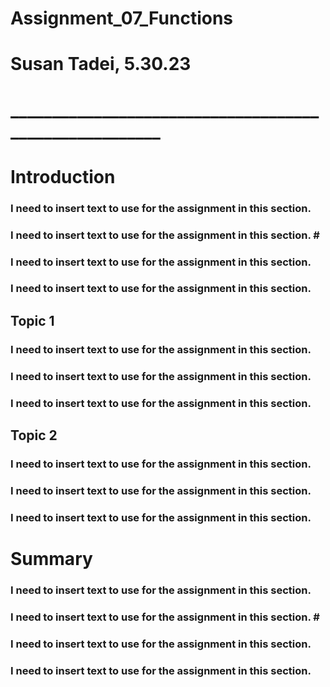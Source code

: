# Assignment_07_Functions

# Susan Tadei, 5.30.23 #
# _______________________________________________________ #



# Introduction #
### I need to insert text to use for the assignment in this section. #
### I need to insert text to use for the assignment in this section. #                                                                #
### I need to insert text to use for the assignment in this section. #
### I need to insert text to use for the assignment in this section. #

## Topic 1 #

### I need to insert text to use for the assignment in this section. #
### I need to insert text to use for the assignment in this section. #
### I need to insert text to use for the assignment in this section. #

## Topic 2 #

### I need to insert text to use for the assignment in this section. #
### I need to insert text to use for the assignment in this section. #
### I need to insert text to use for the assignment in this section. #


# Summary #
### I need to insert text to use for the assignment in this section. #
### I need to insert text to use for the assignment in this section. #                                                                #
### I need to insert text to use for the assignment in this section. #
### I need to insert text to use for the assignment in this section. #
